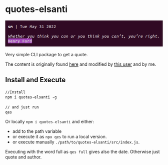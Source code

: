 # quotes-elsanti

![](./scs.png)

Very simple CLI package to get a quote.


The content is originally found [here](https://gist.github.com/signed0/d70780518341e1396e11) and modified by [this user](https://gist.github.com/dmakk767/9375ff01aff76f1788aead1df9a66338) and by me.

## Install and Execute

```
//Install
npm i quotes-elsanti -g

// and just run
qes
```


Or locally `npm i quotes-elsanti` and either:
* add to the path variable
* or execute it as `npx qes` to run a local version.
* or execute manually `./path/to/quotes-elsanti/src/index.js`.

Executing with the word full as `qes full` gives also the date. Otherwise just quote and author.

<!--
## Learn by doing

This is a simple project where I write a small JS program and:

1. Create a Github repo - use git version control
2. Publish to npm
3. Test using different testing libraries
4. Add continuous integration
5. Use newest ES features
6. Transpile with babel
7. Bundle code with Webpack
8. Get it ready for Node and Browser.

You can look at it and try to do it too.
-->
